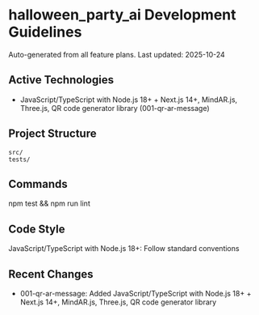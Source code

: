 # halloween_party_ai Development Guidelines

Auto-generated from all feature plans. Last updated: 2025-10-24

## Active Technologies

- JavaScript/TypeScript with Node.js 18+ + Next.js 14+, MindAR.js, Three.js, QR code generator library (001-qr-ar-message)

## Project Structure

```text
src/
tests/
```

## Commands

npm test && npm run lint

## Code Style

JavaScript/TypeScript with Node.js 18+: Follow standard conventions

## Recent Changes

- 001-qr-ar-message: Added JavaScript/TypeScript with Node.js 18+ + Next.js 14+, MindAR.js, Three.js, QR code generator library

<!-- MANUAL ADDITIONS START -->
<!-- MANUAL ADDITIONS END -->
